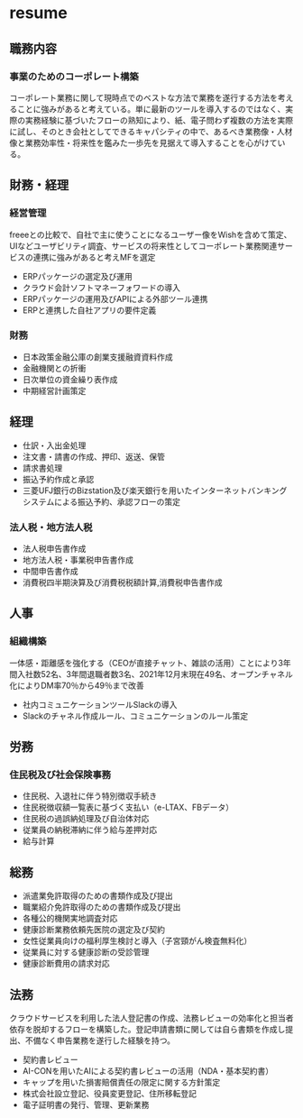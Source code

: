 # resume
## 職務内容
### 事業のためのコーポレート構築
コーポレート業務に関して現時点でのベストな方法で業務を遂行する方法を考えることに強みがあると考えている。単に最新のツールを導入するのではなく、実際の実務経験に基づいたフローの熟知により、紙、電子問わず複数の方法を実際に試し、そのとき会社としてできるキャパシティの中で、あるべき業務像・人材像と業務効率性・将来性を鑑みた一歩先を見据えて導入することを心がけている。

## 財務・経理
### 経営管理
freeeとの比較で、自社で主に使うことになるユーザー像をWishを含めて策定、UIなどユーザビリティ調査、サービスの将来性としてコーポレート業務関連サービスの連携に強みがあると考えMFを選定
- ERPパッケージの選定及び運用
- クラウド会計ソフトマネーフォワードの導入
- ERPパッケージの運用及びAPIによる外部ツール連携
- ERPと連携した自社アプリの要件定義

### 財務
- 日本政策金融公庫の創業支援融資資料作成
- 金融機関との折衝
- 日次単位の資金繰り表作成
- 中期経営計画策定

## 経理
- 仕訳・入出金処理
- 注文書・請書の作成、押印、返送、保管
- 請求書処理
- 振込予約作成と承認
- 三菱UFJ銀行のBizstation及び楽天銀行を用いたインターネットバンキングシステムによる振込予約、承認フローの策定

### 法人税・地方法人税
- 法人税申告書作成
- 地方法人税・事業税申告書作成
- 中間申告書作成
- 消費税四半期決算及び消費税税額計算,消費税申告書作成

## 人事
### 組織構築
一体感・距離感を強化する（CEOが直接チャット、雑談の活用）ことにより3年間入社数52名、3年間退職者数3名、2021年12月末現在49名、オープンチャネル化によりDM率70％から49％まで改善
- 社内コミュニケーションツールSlackの導入
- Slackのチャネル作成ルール、コミュニケーションのルール策定

## 労務
### 住民税及び社会保険事務
- 住民税、入退社に伴う特別徴収手続き
- 住民税徴収額一覧表に基づく支払い（e-LTAX、FBデータ）
- 住民税の過誤納処理及び自治体対応
- 従業員の納税滞納に伴う給与差押対応
- 給与計算

## 総務
- 派遣業免許取得のための書類作成及び提出
- 職業紹介免許取得のための書類作成及び提出
- 各種公的機関実地調査対応
- 健康診断業務依頼先医院の選定及び契約
- 女性従業員向けの福利厚生検討と導入（子宮頸がん検査無料化）
- 従業員に対する健康診断の受診管理
- 健康診断費用の請求対応

## 法務
クラウドサービスを利用した法人登記書の作成、法務レビューの効率化と担当者依存を脱却するフローを構築した。登記申請書類に関しては自ら書類を作成し提出、不備なく申告業務を遂行した経験を持つ。
- 契約書レビュー
- AI-CONを用いたAIによる契約書レビューの活用（NDA・基本契約書）
- キャップを用いた損害賠償責任の限定に関する方針策定
- 株式会社設立登記、役員変更登記、住所移転登記
- 電子証明書の発行、管理、更新業務
